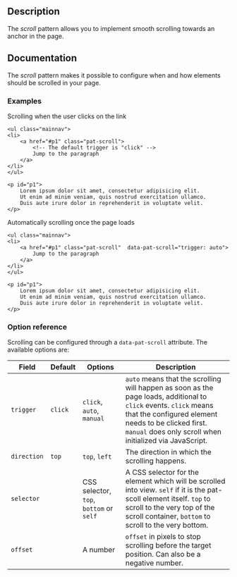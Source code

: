 ## Description

The _scroll_ pattern allows you to implement smooth scrolling towards an anchor in the page.

## Documentation

The _scroll_ pattern makes it possible to configure when and how elements
should be scrolled in your page.

### Examples

Scrolling when the user clicks on the link

    <ul class="mainnav">
    <li>
        <a href="#p1" class="pat-scroll">
            <!-- The default trigger is "click" -->
            Jump to the paragraph
        </a>
    </li>
    </ul>

    <p id="p1">
        Lorem ipsum dolor sit amet, consectetur adipisicing elit.
        Ut enim ad minim veniam, quis nostrud exercitation ullamco.
        Duis aute irure dolor in reprehenderit in voluptate velit.
    </p>

Automatically scrolling once the page loads

    <ul class="mainnav">
    <li>
        <a href="#p1" class="pat-scroll"  data-pat-scroll="trigger: auto">
            Jump to the paragraph
        </a>
    </li>
    </ul>

    <p id="p1">
        Lorem ipsum dolor sit amet, consectetur adipisicing elit.
        Ut enim ad minim veniam, quis nostrud exercitation ullamco.
        Duis aute irure dolor in reprehenderit in voluptate velit.
    </p>

### Option reference

Scrolling can be configured through a `data-pat-scroll` attribute.
The available options are:

| Field       | Default                               | Options                                   | Description                                                                                                                                                                                                                          |
| ----------- | ------------------------------------- | ----------------------------------------- | -------------------------------------------------------------------------------------------------------------------------------------------------------------------------------------------------------------------------------------|
| `trigger`   | `click`                               | `click`, `auto`, `manual`                 | `auto` means that the scrolling will happen as soon as the page loads, additional to `click` events. `click` means that the configured element needs to be clicked first. `manual` does only scroll when initialized via JavaScript. |
| `direction` | `top`                                 | `top`, `left`                             | The direction in which the scrolling happens.                                                                                                                                                                                        |
| `selector`  |                                       | CSS selector, `top`, `bottom` or `self`   | A CSS selector for the element which will be scrolled into view. `self` if it is the pat-scoll element itself. `top` to scroll to the very top of the scroll container, `bottom` to scroll to the very bottom.                       |
| `offset`    |                                       | A number                                  | `offset` in pixels to stop scrolling before the target position. Can also be a negative number.                                                                                                                                      |
